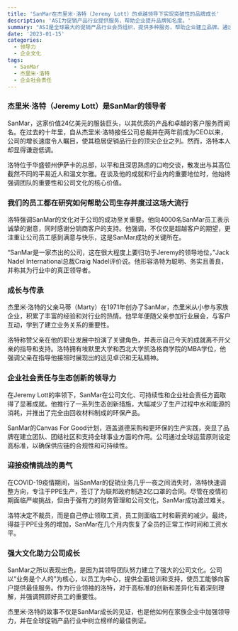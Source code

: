 ```yaml
---
title: 'SanMar在杰里米·洛特（Jeremy Lott）的卓越领导下实现突破性的品牌成长'
description: 'ASI为促销产品行业提供服务，帮助企业提升品牌知名度。'
summary: "ASI是全球最大的促销产品行业会员组织，提供多种服务，帮助企业建立品牌。通过对SanMar领导者杰里米·洛特的深入采访，了解他的领导风格和公司如何在疫情期间克服挑战并持续创新。"
date: '2023-01-15'
categories:
  - 领导力
  - 企业文化
tags:
  - SanMar
  - 杰里米·洛特
  - 企业社会责任
---
```


### 杰里米·洛特（Jeremy Lott）是SanMar的领导者

SanMar，这家价值24亿美元的服装巨头，以其优质的产品和卓越的客户服务而闻名。在过去的十年里，自从杰里米·洛特接任公司总裁并在两年前成为CEO以来，公司的增长速度令人瞩目，使其稳居促销品行业的顶尖企业之列。然而，洛特本人却显得谦逊低调。

洛特位于华盛顿州伊萨卡的总部，以平和且深思熟虑的口吻交谈，散发出与其高位截然不同的平易近人和温文尔雅。在谈及他的成就和行业内的重要地位时，他始终强调团队的重要性和公司文化的核心价值。

### 我们的员工都在研究如何帮助公司生存并度过这场大流行

洛特强调SanMar的文化对于公司的成功至关重要。他向4000名SanMar员工表示诚挚的谢意，同时感谢分销商客户的支持。他强调，不仅仅是超越客户的期望，更注重让公司员工感到满意与快乐，这是SanMar成功的关键所在。

“SanMar是一家杰出的公司，这在很大程度上要归功于Jeremy的领导地位，”Jack Nadel International总裁Craig Nadel评价说。他形容洛特为聪明、务实且善良，并称其为行业中的真正领导者。

### 成长与传承

杰里米·洛特的父亲马蒂（Marty）在1971年创办了SanMar，杰里米从小参与家族企业，积累了丰富的经验和对行业的热情。他早年便随父亲参加行业展会，与客户互动，学到了建立业务关系的重要性。

洛特称赞父亲在他的职业发展中扮演了关键角色，并表示自己今天的成就离不开父亲的指导和支持。洛特拥有埃默里大学和西北大学凯洛格商学院的MBA学位，他强调父亲在指导他接班时展现出的远见卓识和无私精神。

### 企业社会责任与生态创新的领导力

在Jeremy Lott的率领下，SanMar在公司文化、可持续性和企业社会责任方面取得了显著成就。他推行了一系列生态创新措施，大幅减少了生产过程中水和能源的消耗，并推出了完全由回收材料制成的环保产品。

SanMar的Canvas For Good计划，涵盖道德采购和更环保的生产实践，突显了品牌在建立团队、团结社区和支持全球事业方面的作用。公司通过全球运营原则设定高标准，以确保供应链的合规性和可持续性。

### 迎接疫情挑战的勇气

在COVID-19疫情期间，当SanMar的促销业务几乎一夜之间消失时，洛特快速调整方向，专注于PPE生产，签订了为联邦政府制造2亿口罩的合同。尽管在疫情初期面临严峻挑战，但由于强有力的财务管理和公司文化，SanMar成功渡过难关。

洛特决定不裁员，而是自己停止领取工资，员工则面临工时和薪资的减少。最终，得益于PPE业务的增加，SanMar在几个月内恢复了全员的正常工作时间和工资水平。

### 强大文化助力公司成长

SanMar之所以表现出色，是因为其领导团队努力建立了强大的公司文化。公司以“业务是个人的”为核心，以员工为中心，提供全面培训和支持，使员工能够向客户提供最佳服务。作为行业领袖的洛特，对于高标准的创新和差异化有着深刻理解，并强调照顾好员工的重要性。

杰里米·洛特的故事不仅是SanMar成长的见证，也是他如何在家族企业中加强领导力，并在全球促销产品行业中树立榜样的最佳例证。